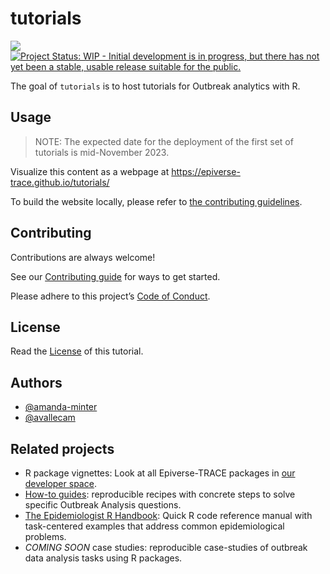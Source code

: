 
<!-- README.md is generated from README.Rmd. Please edit that file -->

# tutorials

<!-- badges: start -->

[![](https://img.shields.io/badge/lifecycle-experimental-orange.svg)](https://lifecycle.r-lib.org/articles/stages.html#experimental)
[![Project Status: WIP - Initial development is in progress, but there
has not yet been a stable, usable release suitable for the
public.](https://www.repostatus.org/badges/latest/wip.svg)](https://www.repostatus.org/#wip)
<!-- badges: end -->

The goal of `tutorials` is to host tutorials for Outbreak analytics with
R.

## Usage

> NOTE: The expected date for the deployment of the first set of
> tutorials is mid-November 2023.

Visualize this content as a webpage at
<https://epiverse-trace.github.io/tutorials/>

To build the website locally, please refer to [the contributing
guidelines](CONTRIBUTING.md).

## Contributing

Contributions are always welcome!

See our [Contributing guide](CONTRIBUTING.md) for ways to get started.

Please adhere to this project’s [Code of Conduct](CODE_OF_CONDUCT.md).

<!-- ## Support -->
<!-- Please see our [Getting help guide](/.github/SUPPORT.md) for support. -->

## License

Read the [License](LICENSE.md) of this tutorial.

## Authors

- [@amanda-minter](https://github.com/amanda-minter/)
- [@avallecam](https://github.com/avallecam/)

## Related projects

- R package vignettes: Look at all Epiverse-TRACE packages in [our
  developer space](https://epiverse-trace.github.io/).
- [How-to guides](https://epiverse-trace.github.io/howto/): reproducible
  recipes with concrete steps to solve specific Outbreak Analysis
  questions.
- [The Epidemiologist R
  Handbook](https://www.epirhandbook.com/en/index.html): Quick R code
  reference manual with task-centered examples that address common
  epidemiological problems.
- *COMING SOON* case studies: reproducible case-studies of outbreak data
  analysis tasks using R packages.
